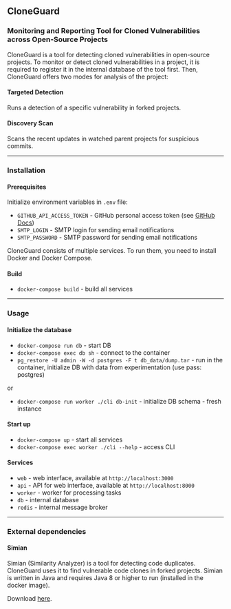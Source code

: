 ## CloneGuard
### Monitoring and Reporting Tool for Cloned Vulnerabilities across Open-Source Projects
CloneGuard is a tool for detecting cloned vulnerabilities in open-source projects. To monitor or detect
cloned vulnerabilities in a project, it is required to register it in the internal database of the tool first.
Then, CloneGuard offers two modes for analysis of the project:

#### Targeted Detection
Runs a detection of a specific vulnerability in forked projects.

#### Discovery Scan
Scans the recent updates in watched parent projects for suspicious commits.

---

### Installation
#### Prerequisites
Initialize environment variables in `.env` file:
* `GITHUB_API_ACCESS_TOKEN` - GitHub personal access token (see [GitHub Docs](https://docs.github.com/en/authentication/keeping-your-account-and-data-secure/creating-a-personal-access-token))
* `SMTP_LOGIN` - SMTP login for sending email notifications
* `SMTP_PASSWORD` - SMTP password for sending email notifications

CloneGuard consists of multiple services. To run them, you need to install Docker and Docker Compose.

#### Build
* `docker-compose build` - build all services

---

### Usage
#### Initialize the database
* `docker-compose run db` - start DB
* `docker-compose exec db sh` - connect to the container
* `pg_restore -U admin -W -d postgres -F t db_data/dump.tar` - run in the container, initialize DB with data from experimentation (use pass: postgres)

or

* `docker-compose run worker ./cli db-init` - initialize DB schema - fresh instance

#### Start up
* `docker-compose up` - start all services
* `docker-compose exec worker ./cli --help` - access CLI

#### Services
* `web` - web interface, available at `http://localhost:3000`
* `api` - API for web interface, available at `http://localhost:8000`
* `worker` - worker for processing tasks
* `db` - internal database
* `redis` - internal message broker

---

### External dependencies
#### Simian
Simian (Similarity Analyzer) is a tool for detecting code duplicates. CloneGuard uses it to find vulnerable
code clones in forked projects. Simian is written in Java and requires Java 8 or higher to run (installed in
the docker image).

Download [here](https://repo1.maven.org/maven2/com/github/jiangxincode/simian/2.5.10/).
